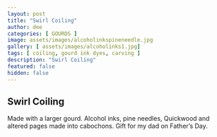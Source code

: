 ```yaml
---
layout: post
title: "Swirl Coiling"
author: dee
categories: [ GOURDS ]
image: assets/images/alcoholinkspineneedle.jpg
gallery: [ assets/images/alcoholinks1.jpg]
tags: [ coiling, gourd ink dyes, carving ]
description: "Swirl Coiling"
featured: false
hidden: false
---
```


## Swirl Coiling

Made with a larger gourd. Alcohol inks, pine needles, Quickwood and altered pages made into cabochons.  Gift for my dad on Father’s Day.
